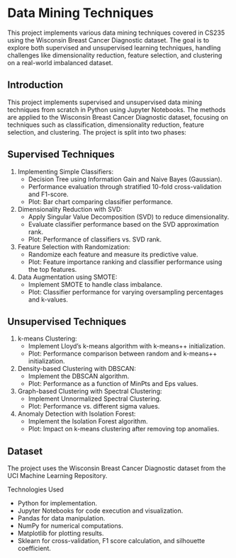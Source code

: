 # Data Mining Techniques

This project implements various data mining techniques covered in CS235 using the Wisconsin Breast Cancer Diagnostic dataset. The goal is to explore both supervised and unsupervised learning techniques, handling challenges like dimensionality reduction, feature selection, and clustering on a real-world imbalanced dataset.

## Introduction

This project implements supervised and unsupervised data mining techniques from scratch in Python using Jupyter Notebooks. The methods are applied to the Wisconsin Breast Cancer Diagnostic dataset, focusing on techniques such as classification, dimensionality reduction, feature selection, and clustering. The project is split into two phases:

## Supervised Techniques

1. Implementing Simple Classifiers:
     - Decision Tree using Information Gain and Naive Bayes (Gaussian).
     - Performance evaluation through stratified 10-fold cross-validation and F1-score.
     - Plot: Bar chart comparing classifier performance.
2. Dimensionality Reduction with SVD:
     - Apply Singular Value Decomposition (SVD) to reduce dimensionality.
     - Evaluate classifier performance based on the SVD approximation rank.
     - Plot: Performance of classifiers vs. SVD rank.
3. Feature Selection with Randomization:
     - Randomize each feature and measure its predictive value.
     - Plot: Feature importance ranking and classifier performance using the top features.
5. Data Augmentation using SMOTE:
     - Implement SMOTE to handle class imbalance.
     - Plot: Classifier performance for varying oversampling percentages and k-values.

## Unsupervised Techniques

1. k-means Clustering:
     - Implement Lloyd’s k-means algorithm with k-means++ initialization.
     - Plot: Performance comparison between random and k-means++ initialization.
3. Density-based Clustering with DBSCAN:
     - Implement the DBSCAN algorithm.
     - Plot: Performance as a function of MinPts and Eps values.
5. Graph-based Clustering with Spectral Clustering:
     - Implement Unnormalized Spectral Clustering.
     - Plot: Performance vs. different sigma values.
7. Anomaly Detection with Isolation Forest:
     - Implement the Isolation Forest algorithm.
     - Plot: Impact on k-means clustering after removing top anomalies.

## Dataset

The project uses the Wisconsin Breast Cancer Diagnostic dataset from the UCI Machine Learning Repository.

Technologies Used

- Python for implementation.
- Jupyter Notebooks for code execution and visualization.
- Pandas for data manipulation.
- NumPy for numerical computations.
- Matplotlib for plotting results.
- Sklearn for cross-validation, F1 score calculation, and silhouette coefficient.
